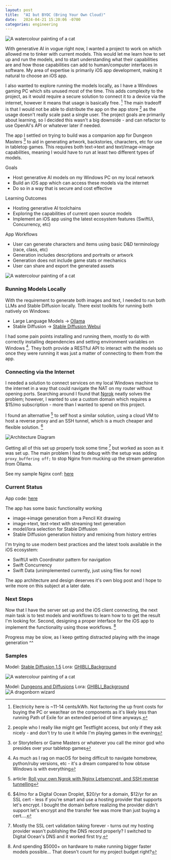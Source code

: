 ```yaml
---
layout: post
title:  "AI but BYOC (Bring Your Own Cloud)"
date:   2024-04-21 15:20:06 -0700
categories: engineering
---
```

![A watercolour painting of a cat](/assets/images/IMG_0087.png)

With generative AI in vogue right now, I wanted a project to work on which allowed me to tinker with current models. This would let me learn how to set up and run the models, and to start understanding what their capabilities are and how those capabilities can add to human/computer interfaces in software. My area of expertise is primarily iOS app development, making it natural to choose an iOS app. 

I also wanted to explore running the models locally, as I have a Windows gaming PC which sits unused most of the time. This adds complexity to the project, as it would require a secure solution to connect it to a device via the internet, however it means that usage is basically free. [^1] The main tradeoff is that I would not be able to distribute the app on the app store [^2] as the usage doesn't really scale past a single user. The project goals are primarily about learning, so I decided this wasn't a big downside - and can refactor to use OpenAI's API or whatever later if needed.

The app I settled on trying to build was a companion app for Dungeon Masters [^3] to aid in generating artwork, backstories, characters, etc for use in tabletop games. This requires both text->text and text/image->image capabilities, meaning I would have to run at least two different types of models.

Goals 
- Host generative AI models on my Windows PC on my local network
- Build an iOS app which can access these models via the internet
- Do so in a way that is secure and cost effective 

Learning Outcomes
- Hosting generative AI toolchains
- Exploring the capabilities of current open source models
- Implement an iOS app using the latest ecosystem features (SwiftUi, Concurrency, etc)

App Workflows
- User can generate characters and items using basic D&D terminology (race, class, etc)
- Generation includes descriptions and portraits or artwork
- Generation does not include game stats or mechanics 
- User can share and export the generated assets 

![A watercolour painting of a cat](/assets/images/IMG_0088.png)

### Running Models Locally

With the requirement to generate both images and text, I needed to run both LLMs and Stable Diffusion locally. There exist toolkits for running both natively on Windows:
- Large Language Models -> [Ollama](https://ollama.com/)
- Stable Diffusion -> [Stable Diffusion Webui](https://github.com/AUTOMATIC1111/stable-diffusion-webui)

I had some pain points installing and running them, mostly to do with correctly installing dependencies and setting environment variables on Windows [^4]. They both provide a RESTful API to interact with the models so once they were running it was just a matter of connecting to them from the app.

### Connecting via the Internet

I needed a solution to connect services on my local Windows machine to the internet in a way that could navigate the NAT on my router without opening ports. Searching around I found that [Ngrok](https://ngrok.com/) neatly solves the problem; however, I wanted to use a custom domain which requires a $15/mo subscription - more than I wanted to spend on this project. 

I found an alternative [^5] to self host a similar solution, using a cloud VM to host a reverse proxy and an SSH tunnel, which is a much cheaper and flexible solution. [^6]

![Architecture Diagram](/assets/images/ai_architecture.png)

Getting all of this set up properly took some time [^7] but worked as soon as it was set up. The main problem I had to debug with the setup was adding `proxy_buffering off;` to stop Nginx from mucking up the stream generation from Ollama. 

See my sample Nginx conf: [here](https://github.com/robertwaltham/dungeonsandllamas/blob/main/sample.conf)

### Current Status

App code: [here](https://github.com/robertwaltham/dungeonsandllamas)

The app has some basic functionality working
- image->image generation from a Pencil Kit drawing 
- image->text, text->text with streaming text generation
- model/lora selection for Stable Diffusion
- Stable Diffusion generation history and remixing from history entries

I'm trying to use modern best practices and the latest tools available in the iOS ecosystem:
- SwiftUI with Coordinator pattern for navigation
- Swift Concurrency
- Swift Data (unimplemented currently, just using files for now)

The app architecture and design deserves it's own blog post and I hope to write more on this subject at a later date. 
### Next Steps

Now that I have the server set up and the iOS client connecting, the next main task is to test models and workflows to learn how to to get the result I'm looking for. Second, designing a proper interface for the iOS app to implement the functionality using those workflows. [^8]

Progress may be slow, as I keep getting distracted playing with the image generation ^^

### Samples 

Model: [Stable Diffusion 1.5](https://huggingface.co/runwayml/stable-diffusion-v1-5)
Lora: [GHIBLI_Background](https://civitai.com/models/54233/ghiblibackground)

![A watercolour painting of a cat](/assets/images/IMG_0066.jpg)

Model: [Dungeons and Diffusions](https://huggingface.co/0xJustin/Dungeons-and-Diffusion)
Lora: [GHIBLI_Background](https://civitai.com/models/54233/ghiblibackground)
![A dragonborn wizard](/assets/images/IMG_0064.jpg)

[^1]: Electricity here is ~11-14 cents/kWh. Not factoring the up front costs for buying the PC or wear/tear on the components as it's likely less than running Path of Exile for an extended period of time anyways.
[^2]: people who I really like might get Testflight access, but only if they ask nicely - and don't try to use it while I'm playing games in the evening
[^3]: or Storytellers or Game Masters or whatever you call the minor god who presides over your tabletop games
[^4]: As much as I rag on macOS for being difficult to navigate homebrew,  python/ruby versions, etc - it's a dream compared to how obtuse Windows is with everything
[^5]:  article: [Roll your own Ngrok with Nginx Letsencrypt, and SSH reverse tunnelling](https://jerrington.me/posts/2019-01-29-self-hosted-ngrok.html)
[^6]: $4/mo for a Digital Ocean Droplet, $20/yr for a domain, $12/yr for an SSL cert - less if you're smart and use a hosting provider that supports let's encrypt. I bought the domain before realizing the provider didn't support let's encrypt and the transfer fee was more than just buying a cert....
[^7]: Mostly the SSL cert validation taking forever - turns out my hosting provider wasn't publishing the DNS record properly? I switched to Digital Ocean's DNS and it worked first try.
[^8]: And spending $5000+ on hardware to make running bigger faster models possible... That doesn't count for my project budget right?